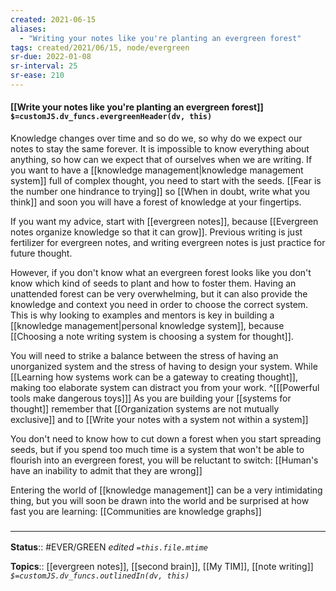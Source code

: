 ```yaml
---
created: 2021-06-15
aliases:
  - "Writing your notes like you're planting an evergreen forest"
tags: created/2021/06/15, node/evergreen
sr-due: 2022-01-08
sr-interval: 25
sr-ease: 210
---
```


#### [[Write your notes like you're planting an evergreen forest]] `$=customJS.dv_funcs.evergreenHeader(dv, this)`

Knowledge changes over time and so do we, so why do we expect our notes to stay the same forever. It is impossible to know everything about anything, so how can we expect that of ourselves when we are writing. If you want to have a [[knowledge management|knowledge management system]] full of complex thought, you need to start with the seeds. 
[[Fear is the number one hindrance to trying]] so 
[[When in doubt, write what you think]] and
soon you will have a forest of knowledge at your fingertips.

If you want my advice, start with [[evergreen notes]],
because [[Evergreen notes organize knowledge so that it can grow]].
Previous writing is just fertilizer for evergreen notes,
and writing evergreen notes is just practice for future thought. 

However, if you don't know what an evergreen forest looks like you don't know which kind of seeds to plant and how to foster them.
Having an unattended forest can be very overwhelming,
but it can also provide the knowledge and context you need in order to choose the correct system.
This is why
looking to examples and mentors is key in building a [[knowledge management|personal knowledge system]],
because [[Choosing a note writing system is choosing a system for thought]].

You will need to strike a balance between the stress of having an unorganized system 
and the stress of having to design your system.
While [[Learning how systems work can be a gateway to creating thought]],
making too elaborate system can distract you from your work.
^[[[Powerful tools make dangerous toys]]]
As you are building your [[systems for thought]] remember that 
[[Organization systems are not mutually exclusive]] 
and to 
[[Write your notes with a system not within a system]]

You don't need to know how to cut down a forest when you start spreading seeds, 
but if you spend too much time is a system that won't be able to flourish into an evergreen forest, you will be reluctant to switch: [[Human's have an inability to admit that they are wrong]]

Entering the world of [[knowledge management]] can be a very intimidating thing,
but you will soon be drawn into the world and be surprised at how fast you are learning:
[[Communities are knowledge graphs]]

### <hr class="footnote"/>

**Status**:: #EVER/GREEN
*edited `=this.file.mtime`*

**Topics**:: [[evergreen notes]], [[second brain]], [[My TIM]], [[note writing]]
*`$=customJS.dv_funcs.outlinedIn(dv, this)`*
